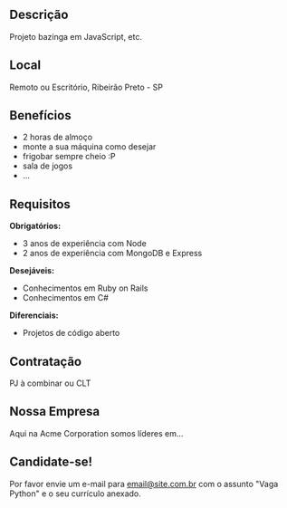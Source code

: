 <!--
Este é um repositório de vagas para desenvolvedores do interior de São Paulo,
vagas para outras localidades serão excluídas.

Não faça distinção de gênero no titulo da vaga e utilize o seguinte padrão:
[Ribeirão Preto] Python Developer na Acme Corp.
-->

## Descrição

Projeto bazinga em JavaScript, etc.

## Local

Remoto ou Escritório, Ribeirão Preto - SP

## Benefícios

- 2 horas de almoço
- monte a sua máquina como desejar
- frigobar sempre cheio :P
- sala de jogos
- ...

## Requisitos

**Obrigatórios:**
- 3 anos de experiência com Node
- 2 anos de experiência com MongoDB e Express

**Desejáveis:**
- Conhecimentos em Ruby on Rails
- Conhecimentos em C#

**Diferenciais:**
- Projetos de código aberto

## Contratação

PJ à combinar ou CLT

## Nossa Empresa

Aqui na Acme Corporation somos líderes em...

## Candidate-se!

Por favor envie um e-mail para email@site.com.br com o assunto "Vaga Python" e o seu currículo anexado.
